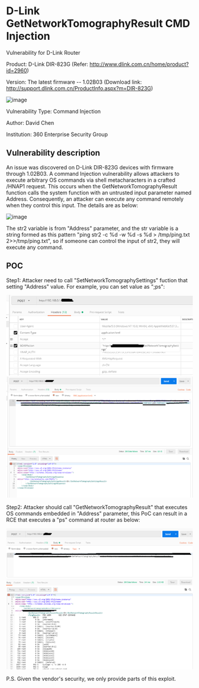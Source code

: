 # D-Link GetNetworkTomographyResult CMD Injection
Vulnerability for D-Link Router

Product: D-Link DIR-823G  (Refer: http://www.dlink.com.cn/home/product?id=2960)

Version: The latest firmware -- 1.02B03 (Download link: http://support.dlink.com.cn/ProductInfo.aspx?m=DIR-823G)

![image](https://github.com/leonW7/D-Link/blob/master/4.png)

Vulnerability Type: Command Injection

Author: David Chen

Institution: 360 Enterprise Security Group

Vulnerability description
-------------------------
An issue was discovered on D-Link DIR-823G devices with firmware through 1.02B03. A command Injection vulnerability allows attackers to execute arbitrary OS commands via shell metacharacters in a crafted /HNAP1 request. This occurs when the GetNetworkTomographyResult function calls the system function with an untrusted input parameter named Address. Consequently, an attacker can execute any command remotely when they control this input. The details are as below:

![image](https://github.com/leonW7/D-Link/blob/master/5.png)

The str2 variable is from "Address" parameter, and the str variable is a string formed as this pattern "ping str2 -c %d -w %d -s %d  > /tmp/ping.txt 2>>/tmp/ping.txt", so if someone can control the input of str2, they will execute any command.

POC
-------------------------

Step1: Attacker need to call "SetNetworkTomographySettings" fuction that setting "Address" value. For example, you can set value as ";ps":

![image](https://github.com/leonW7/D-Link/blob/master/11.png)
![image](https://github.com/leonW7/D-Link/blob/master/66.png)

Step2: Attacker should call "GetNetworkTomographyResult" that executes OS commands embedded in "Address" parameter, this PoC can result in a RCE that executes a "ps" command at router as below:

![image](https://github.com/leonW7/D-Link/blob/master/222.png)

P.S. Given the vendor's security, we only provide parts of this exploit.
